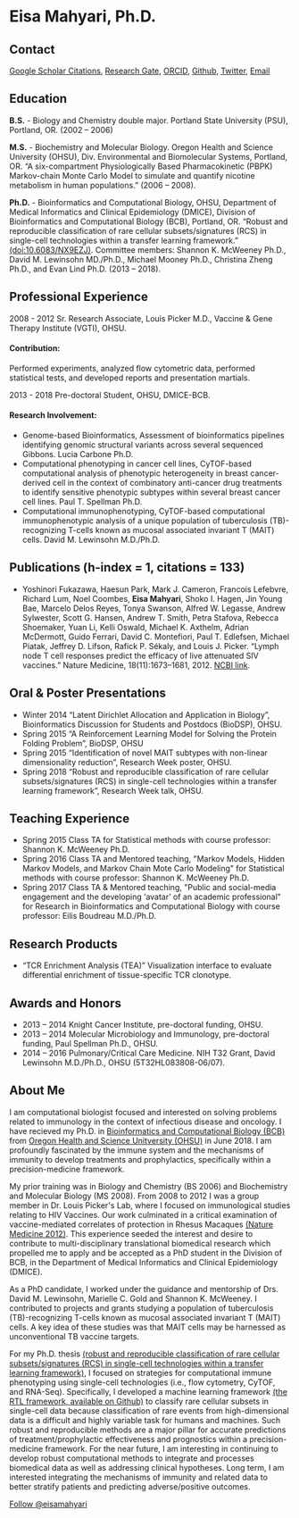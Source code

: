 # Eisa Mahyari, Ph.D.

## Contact 
[Google Scholar Citations](https://scholar.google.com/citations?user=vp6qss8AAAAJ&hl=en), [Research Gate](https://www.researchgate.net/profile/Eisa_Mahyari), [ORCID](https://orcid.org/0000-0002-5613-3131), [Github](https://eisascience.github.io/), [Twitter](https://twitter.com/eisamahyari), [Email](mailto:eisamahyari@gmail.com)
 
## Education
__B.S.__ - Biology and Chemistry double major. Portland State University (PSU), Portland, OR. (2002 – 2006)

__M.S.__ - Biochemistry and Molecular Biology. Oregon Health and Science University (OHSU), Div. Environmental and Biomolecular Systems, Portland, OR. “A six-compartment Physiologically Based Pharmacokinetic (PBPK) Markov-chain Monte Carlo Model to simulate and quantify nicotine metabolism in human populations.” (2006 – 2008).

__Ph.D.__ - Bioinformatics and Computational Biology, OHSU, Department of Medical Informatics and Clinical Epidemiology (DMICE), Division of Bioinformatics and Computational Biology (BCB), Portland, OR. “Robust and reproducible classification of rare cellular subsets/signatures (RCS) in single-cell technologies within a transfer learning framework.” [(doi:10.6083/NX9EZJ)](https://doi.org/10.6083/nx9ezj). Committee members: Shannon K. McWeeney Ph.D., David M. Lewinsohn MD./Ph.D., Michael Mooney Ph.D., Christina Zheng Ph.D., and Evan Lind Ph.D. (2013 – 2018).

## Professional Experience
2008 - 2012      Sr. Research Associate, Louis Picker M.D., Vaccine & Gene Therapy Institute (VGTI), OHSU.

#### Contribution: 
Performed experiments, analyzed flow cytometric data, performed statistical tests, and developed reports and presentation martials. 

2013 - 2018      Pre-doctoral Student, OHSU, DMICE-BCB.

#### Research Involvement: 
* Genome-based Bioinformatics, Assessment of bioinformatics pipelines identifying genomic structural variants across several sequenced Gibbons. Lucia Carbone Ph.D.
* Computational phenotyping in cancer cell lines, CyTOF-based computational analysis of phenotypic heterogeneity in breast cancer-derived cell in the context of combinatory anti-cancer drug treatments to identify sensitive phenotypic subtypes within several breast cancer cell lines. Paul T. Spellman Ph.D.
* Computational immunophenotyping, CyTOF-based computational immunophenotypic analysis of a unique population of tuberculosis (TB)-recognizing T-cells known as mucosal associated invariant T (MAIT) cells. David M. Lewinsohn M.D./Ph.D.

## Publications (h-index = 1, citations = 133)
+ Yoshinori Fukazawa, Haesun Park, Mark J. Cameron, Francois Lefebvre, Richard Lum, Noel Coombes, __Eisa Mahyari__, Shoko I. Hagen, Jin Young Bae, Marcelo Delos Reyes, Tonya Swanson, Alfred W. Legasse, Andrew Sylwester, Scott G. Hansen, Andrew T. Smith, Petra Stafova, Rebecca Shoemaker, Yuan Li, Kelli Oswald, Michael K. Axthelm, Adrian McDermott, Guido Ferrari, David C. Montefiori, Paul T. Edlefsen, Michael Piatak, Jeffrey D. Lifson, Rafick P. Sékaly, and Louis J. Picker.   “Lymph node T cell responses predict the efficacy of live attenuated SIV vaccines.” Nature Medicine, 18(11):1673–1681, 2012. [NCBI link](https://www.ncbi.nlm.nih.gov/pubmed/22961108).

## Oral & Poster Presentations
+ Winter 2014   “Latent Dirichlet Allocation and Application in Biology”, Bioinformatics Discussion for Students and Postdocs (BioDSP), OHSU.
+ Spring 2015   “A Reinforcement Learning Model for Solving the Protein Folding Problem”, BioDSP, OHSU
+ Spring 2015   “Identification of novel MAIT subtypes with non-linear dimensionality reduction”, Research Week poster, OHSU.
+ Spring 2018   “Robust and reproducible classification of rare cellular subsets/signatures (RCS) in single-cell technologies within a transfer learning framework”, Research Week talk, OHSU.

## Teaching Experience
+ Spring 2015	Class TA for Statistical methods with course professor: Shannon K. McWeeney Ph.D.
+ Spring 2016	Class TA and Mentored teaching, "Markov Models, Hidden Markov Models, and Markov Chain Mote Carlo Modeling" for Statistical methods with course professor: Shannon K. McWeeney Ph.D.
+ Spring 2017	Class TA & Mentored teaching, "Public and social-media engagement and the developing ‘avatar’ of an academic professional" for Research in Bioinformatics and Computational Biology with course professor: Eilis Boudreau M.D./Ph.D.

## Research Products
+ “TCR Enrichment Analysis (TEA)” Visualization interface to evaluate differential enrichment of tissue-specific TCR clonotype. 

## Awards and Honors
+ 2013 – 2014     Knight Cancer Institute, pre-doctoral funding, OHSU.
+ 2013 – 2014     Molecular Microbiology and Immunology, pre-doctoral funding, Paul Spellman Ph.D., OHSU.
+ 2014 – 2016     Pulmonary/Critical Care Medicine. NIH T32 Grant, David Lewinsohn M.D./Ph.D., OHSU (5T32HL083808-06/07).

## About Me
I am computational biologist focused and interested on solving problems related to immunology in the context of infectious disease and oncology. I have recieved my Ph.D. in [Bioinformatics and Computational Biology (BCB)](https://www.ohsu.edu/xd/education/schools/school-of-medicine/departments/clinical-departments/dmice/educational-programs/dmice-programs/computational-biology.cfm) from [Oregon Health and Science Unitversity (OHSU)](https://www.ohsu.edu/) in June 2018. I am profoundly fascinated by the immune system and the mechanisms of immunity to develop treatments and prophylactics, specifically within a precision-medicine framework.

My prior training was in Biology and Chemistry (BS 2006) and Biochemistry and Molecular Biology (MS 2008). From 2008 to 2012 I was a group member in Dr. Louis Picker's Lab, where I focused on immunological studies relating to HIV Vaccines. Our work culminated in a critical examination of vaccine-mediated correlates of protection in Rhesus Macaques [(Nature Medicine 2012)](https://www.ncbi.nlm.nih.gov/pubmed/22961108). This experience seeded the interest and desire to contribute to multi-disciplinary translational biomedical research which propelled me to apply and be accepted as a PhD student in the Division of BCB, in the Department of Medical Informatics and Clinical Epidemiology (DMICE).

As a PhD candidate, I worked under the guidance and mentorship of Drs. David M. Lewinsohn, Marielle C. Gold and Shannon K. McWeeney. I contributed to projects and grants studying a population of tuberculosis (TB)-recognizing T-cells known as mucosal associated invariant T (MAIT) cells. A key idea of these studies was that MAIT cells may be harnessed as unconventional TB vaccine targets.

For my Ph.D. thesis [(robust and reproducible classification of rare cellular subsets/signatures (RCS) in single-cell technologies within a transfer learning framework)](https://doi.org/10.6083/nx9ezj), I focused on strategies for computational immune phenotyping using single-cell technologies (i.e., flow cytometry, CyTOF, and RNA-Seq). Specifically, I developed a machine learning framework [(the RTL framework, available on Github)](https://github.com/eisascience/RTL) to classify rare cellular subsets in single-cell data because classification of rare events from high-dimensional data is a difficult and highly variable task for humans and machines. Such robust and reproducible methods are a major pillar for accurate predictions of treatment/prophylactic effectiveness and prognostics within a precision-medicine framework. For the near future, I am interesting in continuing to develop robust computational methods to integrate and processes biomedical data as well as addressing clinical hypotheses. Long term, I am interested integrating the mechanisms of immunity and related data to better stratify patients and predicting adverse/positive outcomes.

[Follow @eisamahyari](https://twitter.com/eisamahyari)
